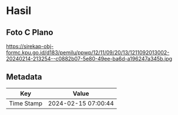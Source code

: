 # Hasil

## Foto C Plano

https://sirekap-obj-formc.kpu.go.id/d183/pemilu/ppwp/12/11/09/20/13/1211092013002-20240214-213254--c0882b07-5e80-49ee-ba6d-a196247a345b.jpg


## Metadata

| Key        | Value               |
| ---------- | ------------------- |
| Time Stamp | 2024-02-15 07:00:44 |



